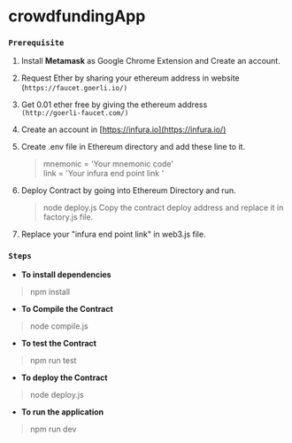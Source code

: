 # crowdfundingApp
###  `Prerequisite`

 1. Install **Metamask** as Google Chrome Extension and Create an account.
 2.  Request Ether by sharing your ethereum address in website <br>(`https://faucet.goerli.io/)`
 3. Get 0.01 ether free by giving the ethereum address <br>`(http://goerli-faucet.com/)`
 4. Create an account in [https://infura.io](https://infura.io/)
 5. Create .env file in Ethereum directory and add these line to it.
	 
	> mnemonic = 'Your mnemonic code' <br>
	link = 'Your infura end point link '
	
 6. Deploy Contract by going into Ethereum Directory and run.
	> node deploy.js
	Copy the contract deploy address and replace it in factory.js file.
 7. Replace your "infura end point link" in web3.js file.


### `Steps`
- **To install dependencies**
 > npm install
 - **To Compile the Contract**
 > node compile.js
 - **To test the Contract**
 > npm run test
 - **To deploy the Contract**
 > node deploy.js
 - **To run the application**
 > npm run dev
